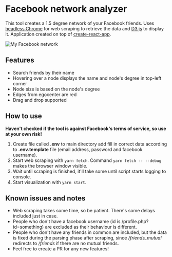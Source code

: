# Facebook network analyzer
This tool creates a 1.5 degree network of your Facebook friends.
Uses [headless Chrome](https://github.com/GoogleChrome/puppeteer) for web scraping to retrieve the data and [D3.js](https://d3js.org/) to display it. Application created on top of [create-react-app](https://github.com/facebookincubator/create-react-app).

![My Facebook network](https://raw.githubusercontent.com/marinp1/fb-network-analyser/master/images/network.png "My Facebook Network")

## Features
* Search friends by their name
* Hovering over a node displays the name and node's degree in top-left corner
* Node size is based on the node's degree
* Edges from egocenter are red
* Drag and drop supported

## How to use

**Haven't checked if the tool is against Facebook's terms of service, so use at your own risk!**

1. Create file called **.env** to main directory add fill in correct data according to **.env.template** file (email address, password and facebook username).
2. Start web scraping with `yarn fetch`. Command `yarn fetch -- --debug` makes the browser window visible.
3. Wait until scraping is finished, it'll take some until script starts logging to console.
4. Start visualization with `yarn start`.

## Known issues and notes
* Web scraping takes some time, so be patient. There's some delays included just in case.
* People who don't have a facebook username (id is /profile.php?id=something) are excluded as their behaviour is different.
* People who don't have any friends in common are included, but the data is fixed during the parsing phase after scraping, since */friends_mutual* redirects to */friends* if there are no mutual friends.
* Feel free to create a PR for any new features!
